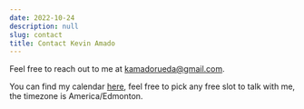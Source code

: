 ```yaml
---
date: 2022-10-24
description: null
slug: contact
title: Contact Kevin Amado
---
```


Feel free to reach out to me at [kamadorueda@gmail.com](mailto:kamadorueda@gmail.com).

You can find my calendar [here](https://calendar.google.com/calendar/embed?src=kamadorueda%40gmail.com&ctz=America%2FEdmonton),
feel free to pick any free slot to talk with me,
the timezone is America/Edmonton.

